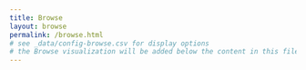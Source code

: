```yaml
---
title: Browse
layout: browse
permalink: /browse.html
# see _data/config-browse.csv for display options
# the Browse visualization will be added below the content in this file
---
```



